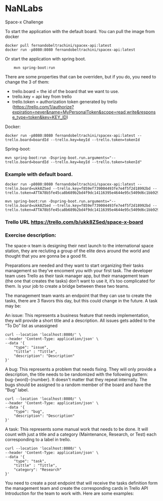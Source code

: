 # NaNLabs
Space-x Challenge

To start the application with the default board.
You can pull the image from docker
```
docker pull fernandobeltrachini/spacex-api:latest
docker run -p8080:8080 fernandobeltrachini/spacex-api:latest
```
Or start the application with spring boot.
```
    mvn spring-boot:run
```
There are some properties that can be overriden, but if you do, you need to change the 3 of them:
- trello.board = the id of the board that we want to use.
- trello.key = api key from trello
- trello.token = authorization token generated by trello (https://trello.com/1/authorize?expiration=never&name=MyPersonalToken&scope=read,write&response_type=token&key=KEY_ID)

Docker:
```
docker run -p8080:8080 fernandobeltrachini/spacex-api:latest --trello.board=boardId --trello.key=keyId --trello.token=tokenId
```
Spring-boot:
```
mvn spring-boot:run -Dspring-boot.run.arguments="--trello.board=boardId --trello.key=keyId --trello.token=tokenId"
```
### Example with default board.
```
docker run -p8080:8080 fernandobeltrachini/spacex-api:latest --trello.board=ukk8ZSed --trello.key=f859ef739004493fe7e4f5f2d18992bd --trello.token=ATTA78b5fe45ca8b689b2bd4f9dc14116395e4644e95c5409d6c1bb929dc259077ac3153E41E

mvn spring-boot:run -Dspring-boot.run.arguments="--trello.board=ukk8ZSed --trello.key=f859ef739004493fe7e4f5f2d18992bd --trello.token=ATTA78b5fe45ca8b689b2bd4f9dc14116395e4644e95c5409d6c1bb929dc259077ac3153E41E"
```

### Trello URL <https://trello.com/b/ukk8ZSed/space-x-board>

### Exercise description:

The space-x team is designing their next launch to the international space station, they are recluting a group of the elite devs around the world and thought that you are gonna be a good fit. 

Preparations are needed and they want to start organizing their tasks management so they’ve encoment you with your first task. The developer team uses Trello as their task manager app, but their management team (the one that creates the tasks) don’t want to use it, it’s too complicated for them. Is your job to create a bridge between these two teams.

The management team wants an endpoint that they can use to create the tasks, there are 3 flavors this day, but this could change in the future. A task may be:

An issue: This represents a business feature that needs implementation, they will provide a short title and a description. All issues gets added to the “To Do” list as unassigned
```
curl --location 'localhost:8080/' \
--header 'Content-Type: application/json' \
--data '{
    "type": "issue",
    "tittle" : "Tittle",
    "description": "Description"
}'
```

A bug: This represents a problem that needs fixing. They will only provide a description, the title needs to be randomized with the following pattern: bug-{word}-{number}. It doesn't matter that they repeat internally. The bugs should be assigned to a random member of the board and have the “Bug” label.
```
curl --location 'localhost:8080/' \
--header 'Content-Type: application/json' \
--data '{
    "type": "bug",
    "description": "Description"
}'
```
A task: This represents some manual work that needs to be done. It will count with just a title and a category (Maintenance, Research, or Test) each corresponding to a label in trello. 
```
curl --location 'localhost:8080/' \
--header 'Content-Type: application/json' \
--data '{
    "type": "task",
    "tittle" : "Tittle",
    "category": "Research" 
}'
```
You need to create a post endpoint that will receive the tasks definition form the management team and create the corresponding cards in Trello API Introduction for the team to work with. Here are some examples:
